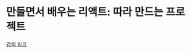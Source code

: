 # 만들면서 배우는 리액트: 따라 만드는 프로젝트


[강의 링크](https://www.inflearn.com/course/%EB%A7%8C%EB%93%A4%EB%A9%B4%EC%84%9C-%EB%B0%B0%EC%9A%B0%EB%8A%94-%EB%A6%AC%EC%95%A1%ED%8A%B8-%EC%BB%B4%ED%8F%AC%EB%84%8C%ED%8A%B8-%EC%84%A4%EA%B3%84-%EB%A6%AC%ED%8C%A9%ED%86%A0%EB%A7%81/dashboard)

